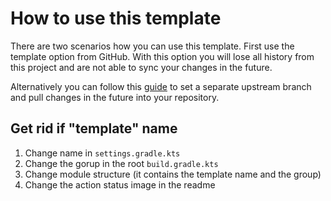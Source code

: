 # How to use this template

There are two scenarios how you can use this template. First use the template option from GitHub. With this option you
will lose all history from this project and are not able to sync your changes in the future.

Alternatively you can follow
this [guide](https://stackoverflow.com/questions/56577184/github-pull-changes-from-a-template-repository) to set a
separate upstream branch and pull changes in the future into your
repository.

## Get rid if "template" name

1. Change name in `settings.gradle.kts`
2. Change the gorup in the root `build.gradle.kts`
3. Change module structure (it contains the template name and the group)
4. Change the action status image in the readme


